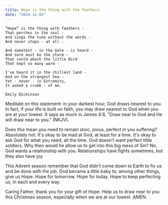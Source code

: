 ```yaml
---
title: Hope is the thing with the feathers
date: "2024-12-02"
---
```


```text
“Hope” is the thing with feathers -
That perches in the soul -
And sings the tune without the words -
And never stops - at all -

And sweetest - in the Gale - is heard -
And sore must be the storm -
That could abash the little Bird
That kept so many warm -

I've heard it in the chillest land -
And on the strangest Sea -
Yet - never - in Extremity,
It asked a crumb - of me.

Emily Dickinson
```

Meditate on this statement: in your darkest hour, God draws nearest to you.
In fact, if your life is built on faith, you may draw nearest to God when you are at your lowest.
It says as much in James 4:8, "Draw near to God and He will draw near to you." (NKJV).

Does this mean you need to remain stoic, pious, perfect in you suffering?
Absolutely not.
It's okay to be mad at God, at least for a time.
It's okay to ask God for what you need, all the time.
God doesn't want perfect little soldiers.
Why then would he allow us to get into this big mess of Sin?
No, God wants a relationship with you.
Relationships have fights sometimes, but they also have joy.

This Advent season remember that God didn't come down to Earth to fix us and be done with the job.
God became a little baby to, among other things, give us Hope.
Hope for tomorrow.
Hope for today.
Hope to keep perfecting us, in each and every way.

Caring Father, thank you for your gift of Hope.
Help us to draw near to you this Christmas season, especially when we are at our lowest.
AMEN.
